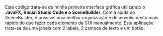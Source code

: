 Este código trata-se de minha primeira interface gráfica utilizando o **JavaFX, Visual Studio Code e o SceneBuilder**. Com a ajuda do SceneBuilder, é possível uma melhor organização e desenvolvimento mais rápido do que fazer cada elemento da GUI manualmente. Esta aplicação trata-se de uma janela com 2 labels, 2 campos de texto e um botão.
